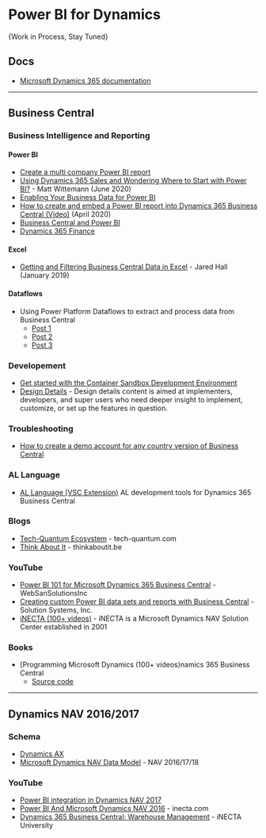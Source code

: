 # Power BI for Dynamics

{Work in Process, Stay Tuned}

## Docs
* [Microsoft Dynamics 365 documentation](https://docs.microsoft.com/en-us/dynamics365/)


-----

## Business Central
### Business Intelligence and Reporting
#### Power BI
* [Create a multi company Power BI report](https://thinkaboutit.be/2019/06/how-do-i-create-a-multi-company-power-bi-report-with-the-business-central-connector/)
* [Using Dynamics 365 Sales and Wondering Where to Start with Power BI?](https://mattwittemann.com/2020/06/26/using-dynamics-365-sales-and-wondering-where-to-start-with-power-bi/) - Matt Wittemann (June 2020)
* [Enabling Your Business Data for Power BI](https://docs.microsoft.com/en-us/dynamics365/business-central/admin-powerbi)
* [How to create and embed a Power BI report into Dynamics 365 Business Central (Video)](https://www.youtube.com/watch?v=ZBDugiBZXDU) (April 2020)
* [Business Central and Power BI](https://docs.microsoft.com/en-us/dynamics365/business-central/admin-powerbi) 
* [Dynamics 365 Finance](https://docs.microsoft.com/en-us/dynamics365/fin-ops-core/dev-itpro/analytics/power-bi-home-page?toc=/dynamics365/finance/toc.json) 

#### Excel
* [Getting and Filtering Business Central Data in Excel](https://community.dynamics.com/business/b/financials/posts/getting-and-filtering-business-central-data-in-excel) - Jared Hall (January 2019)

#### Dataflows
* Using Power Platform Dataflows to extract and process data from Business Central
  * [Post 1](https://cloudblogs.microsoft.com/dynamics365/no-audience/2019/09/12/using-power-platform-dataflows-to-extract-and-process-data-from-business-central-post-1/)
  * [Post 2](https://cloudblogs.microsoft.com/dynamics365/no-audience/2019/09/16/using-power-platform-dataflows-to-extract-and-process-data-from-business-central-post-2/)
  * [Post 3](https://cloudblogs.microsoft.com/dynamics365/no-audience/2019/09/18/using-power-platform-dataflows-to-extract-and-process-data-from-business-central-post-3/)
  
### Developement
* [Get started with the Container Sandbox Development Environment](https://docs.microsoft.com/en-us/dynamics365/business-central/dev-itpro/developer/devenv-get-started-container-sandbox)
* [Design Details](https://docs.microsoft.com/en-us/dynamics365/business-central/design-details-application-design) - Design details content is aimed at implementers, developers, and super users who need deeper insight to implement, customize, or set up the features in question.

### Troubleshooting
* [How to create a demo account for any country version of Business Central](https://community.dynamics.com/business/b/businesscentraldevitpro/posts/get-a-demo-of-bc)

### AL Language
* [AL Language (VSC Extension)](https://marketplace.visualstudio.com/items?itemName=ms-dynamics-smb.al) AL development tools for Dynamics 365 Business Central

### Blogs
* [Tech-Quantum Ecosystem](https://www.tech-quantum.com/category/microsoft-dynamics/business-central/) - tech-quantum.com
* [Think About It](https://thinkaboutit.be/?s=business+central&submit=Search) - thinkaboutit.be

### YouTube
* [Power BI 101 for Microsoft Dynamics 365 Business Central](https://www.youtube.com/watch?v=lx8fZAxzwLc) - WebSanSolutionsInc
* [Creating custom Power BI data sets and reports with Business Central](https://www.youtube.com/watch?v=qFpUWfgUCno) - Solution Systems, Inc.
* [iNECTA (100+ videos)](https://www.inecta.com/inecta-introduction-video) - iNECTA is a Microsoft Dynamics NAV Solution Center established in 2001

### Books
* [Programming Microsoft Dynamics (100+ videos)namics 365 Business Central
  * [Source code](https://github.com/PacktPublishing/Programming-Microsoft-Dynamics-365-Business-Central-Sixth-Edition)

-----

## Dynamics NAV 2016/2017
### Schema
* [Dynamics AX](http://database.fun/)
* [Microsoft Dynamics NAV Data Model](https://dynamicsdocs.com/) - NAV 2016/17/18

### YouTube
* [Power BI integration in Dynamics NAV 2017](https://www.youtube.com/watch?v=gWHnLeT-WXs)
* [Power BI And Microsoft Dynamics NAV 2016](https://www.inecta.com/power-bi-microsoft-dynamics-nav-2016) - inecta.com
* [Dynamics 365 Business Central: Warehouse Management](https://www.youtube.com/watch?v=aizdmCGtmHs&list=PLJDdNuGpFiaqMeXXlCxsRo_-uf7-1kLiH) - iNECTA University
